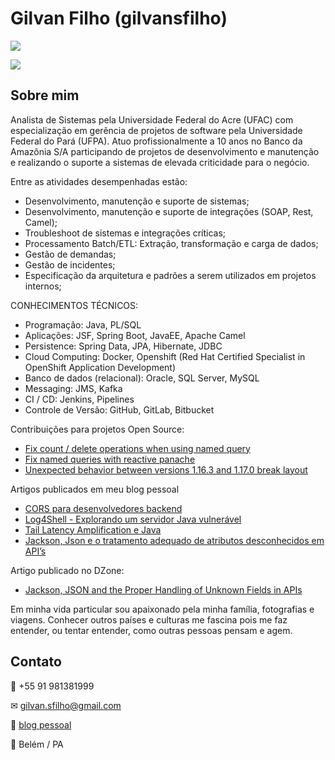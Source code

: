 # Gilvan Filho (gilvansfilho)

[![](https://img.shields.io/badge/working%20on%20banco%20da%20amazonia-brightgreen?style=for-the-badge)](https://www.bancoamazonia.com.br)

[![](https://img.shields.io/badge/red--hat%20certified%20specialist%20in%20openshift%20application%20development-ee0000?logo=red-hat&style=for-the-badge)](https://rhtapps.redhat.com/certifications/badge/verify/IIKD3HABL5EZ4ETOX54TVERIJYAEQU3CUPSQX2KSDXT6RW46LQ3YWP2PKMJOB2FESKFUN2GLGGL67UAA4DNI6PQU27PFU2ZMLS26POA=)

## Sobre mim
Analista de Sistemas pela Universidade Federal do Acre (UFAC) com especialização em gerência de projetos de software pela Universidade Federal do Pará (UFPA). Atuo profissionalmente a 10 anos no Banco da Amazônia S/A participando de projetos de desenvolvimento e manutenção e realizando o suporte a sistemas de elevada criticidade para o negócio.

Entre as atividades desempenhadas estão:
- Desenvolvimento, manutenção e suporte de sistemas;
- Desenvolvimento, manutenção e suporte de integrações (SOAP, Rest, Camel);
- Troubleshoot de sistemas e integrações críticas;
- Processamento Batch/ETL: Extração, transformação e carga de dados;
- Gestão de demandas;
- Gestão de incidentes;
- Especificação da arquitetura e padrões a serem utilizados em projetos internos;

CONHECIMENTOS TÉCNICOS:
- Programação: Java, PL/SQL
- Aplicações: JSF, Spring Boot, JavaEE, Apache Camel
- Persistence: Spring Data, JPA, Hibernate, JDBC
- Cloud Computing: Docker, Openshift (Red Hat Certified Specialist in OpenShift Application Development)
- Banco de dados (relacional): Oracle, SQL Server, MySQL
- Messaging: JMS, Kafka
- CI / CD: Jenkins, Pipelines
- Controle de Versão: GitHub, GitLab, Bitbucket

Contribuições para projetos Open Source:
- [Fix count / delete operations when using named query](https://github.com/quarkusio/quarkus/pull/21023)
- [Fix named queries with reactive panache](https://github.com/quarkusio/quarkus/pull/21158)
- [Unexpected behavior between versions 1.16.3 and 1.17.0 break layout](https://github.com/quasarframework/quasar/issues/12224)

Artigos publicados em meu blog pessoal
- [CORS para desenvolvedores backend](https://blog.gilvansfilho.com/cors-para-desenvolvedores-backend)
- [Log4Shell - Explorando um servidor Java vulnerável](https://blog.gilvansfilho.com/log4shell-explorando-um-servidor-java-vulneravel)
- [Tail Latency Amplification e Java](https://blog.gilvansfilho.com/tail-latency-amplification-java)
- [Jackson, Json e o tratamento adequado de atributos desconhecidos em API’s](https://blog.gilvansfilho.com/jackson-json-e-o-tratamento-adequado-de-atributos-desconhecidos-em-apis)

Artigo publicado no DZone:
- [Jackson, JSON and the Proper Handling of Unknown Fields in APIs](https://dzone.com/articles/jackson-json-and-the-proper-handling-of-unknown-fi)


Em minha vida particular sou apaixonado pela minha família, fotografias e viagens. Conhecer outros países e culturas me fascina pois me faz entender, ou tentar entender, como outras pessoas pensam e agem. 


## Contato
📱 +55 91 981381999

✉ gilvan.sfilho@gmail.com

📝 [blog pessoal](http://blog.gilvansfilho.com)

📍 Belém / PA
